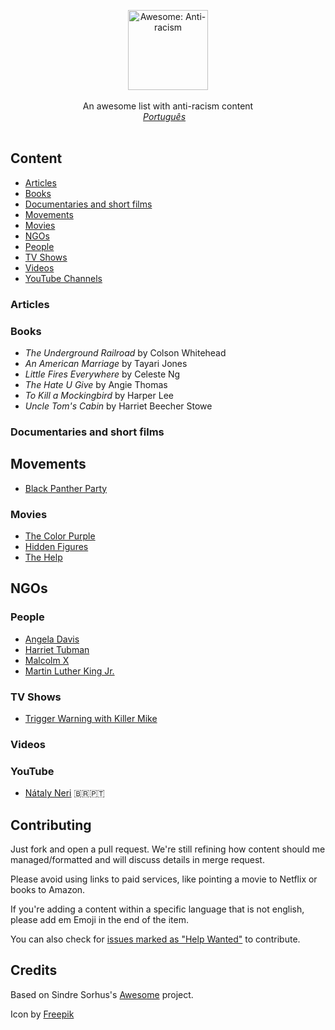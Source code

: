 <p align="center">
    <img src="https://user-images.githubusercontent.com/405355/83671033-6b36d380-a5aa-11ea-93e4-8ee406523242.png" style="width:128px;height:auto;" alt="Awesome: Anti-racism">
    <br />
   <br />
    An awesome list with anti-racism content<br />
    <em><a href="readme-pt-br.md">Português</a>&nbsp;&nbsp;&nbsp;</em>
    <br />
    <br />
</p>

## Content

- [Articles](#articles)
- [Books](#books)
- [Documentaries and short films](#documentaries-and-short-films)
- [Movements](#movements)
- [Movies](#movies)
- [NGOs](#ngos)
- [People](#people)
- [TV Shows](#tv-shows)
- [Videos](#videos)
- [YouTube Channels](#videos)

### Articles

### Books

- *The Underground Railroad* by Colson Whitehead
- *An American Marriage* by Tayari Jones
- *Little Fires Everywhere* by Celeste Ng
- *The Hate U Give* by Angie Thomas
- *To Kill a Mockingbird* by Harper Lee
- *Uncle Tom's Cabin* by Harriet Beecher Stowe

### Documentaries and short films

## Movements

- [Black Panther Party](https://en.wikipedia.org/wiki/Black_Panther_Party)

### Movies

- [The Color Purple](https://www.themoviedb.org/movie/873-the-color-purple)
- [Hidden Figures](https://www.themoviedb.org/movie/381284-hidden-figures)
- [The Help](https://www.themoviedb.org/movie/50014-the-help)

## NGOs

### People

- [Angela Davis](https://en.wikipedia.org/wiki/Angela_Davis)
- [Harriet Tubman](https://en.wikipedia.org/wiki/Harriet_Tubman)
- [Malcolm X](https://en.wikipedia.org/wiki/Malcolm_X)
- [Martin Luther King Jr.](https://en.wikipedia.org/wiki/Martin_Luther_King_Jr.)

### TV Shows

- [Trigger Warning with Killer Mike](https://www.themoviedb.org/tv/85956-trigger-warning-with-killer-mike)

### Videos

### YouTube

- [Nátaly Neri](https://www.youtube.com/results?search_query=nataly+neri) 🇧🇷🇵🇹

## Contributing

Just fork and open a pull request. We're still refining how content should me managed/formatted and will discuss details in merge request.

Please avoid using links to paid services, like pointing a movie to Netflix or books to Amazon.

If you're adding a content within a specific language that is not english, please add em Emoji in the end of the item.

You can also check for [issues marked as "Help Wanted"](https://github.com/rafaelcavalcante/awesome-anti-racism/issues?q=is%3Aissue+is%3Aopen+label%3A%22help+wanted%22) to contribute.


## Credits

Based on Sindre Sorhus's [Awesome]( https://github.com/sindresorhus/awesome) project.

Icon by [Freepik](https://www.flaticon.com/br/autores/freepik)
